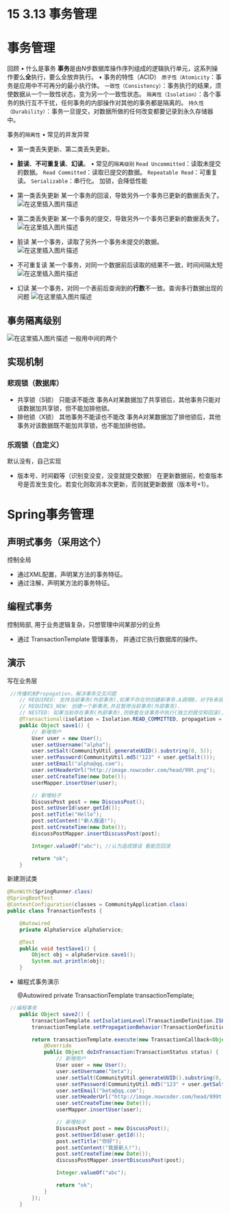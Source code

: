 # 15 3.13 事务管理

# 事务管理
回顾
• 什么是事务
**事务**是由N步数据库操作序列组成的逻辑执行单元，这系列操作要么**全**执行，要么全放弃执行。
• 事务的特性（ACID）
`原子性（Atomicity`：事务是应用中不可再分的最小执行体。
`一致性（Consistency）`：事务执行的结果，须使数据从一个一致性状态，变为另一个一致性状态。
`隔离性（Isolation）`：各个事务的执行互不干扰，任何事务的内部操作对其他的事务都是隔离的。
`持久性（Durability）`：事务一旦提交，对数据所做的任何改变都要记录到永久存储器中。

事务的`隔离性`
• 常见的并发异常
- 第一类丢失更新、第二类丢失更新。
- **脏读**、**不可重复读**、**幻读**。
• 常见的`隔离级别`
`Read Uncommitted`：读取未提交的数据。
`Read Committed`：读取已提交的数据。
`Repeatable Read`：可重复读。
`Serializable`：串行化。
加锁，会降低性能

- 第一类丢失更新
某一个事务的回滚，导致另外一个事务已更新的数据丢失了。
![在这里插入图片描述](https://img-blog.csdnimg.cn/20210605031345247.png?x-oss-process=image/watermark,type_ZmFuZ3poZW5naGVpdGk,shadow_10,text_aHR0cHM6Ly9ibG9nLmNzZG4ubmV0L3JpY2hhcmQyMDE4MDM=,size_16,color_FFFFFF,t_70)
- 第二类丢失更新
某一个事务的提交，导致另外一个事务已更新的数据丢失了。
![在这里插入图片描述](https://img-blog.csdnimg.cn/20210605031557791.png?x-oss-process=image/watermark,type_ZmFuZ3poZW5naGVpdGk,shadow_10,text_aHR0cHM6Ly9ibG9nLmNzZG4ubmV0L3JpY2hhcmQyMDE4MDM=,size_16,color_FFFFFF,t_70)
- 脏读
某一个事务，读取了另外一个事务未提交的数据。
![在这里插入图片描述](https://img-blog.csdnimg.cn/20210605031650468.png?x-oss-process=image/watermark,type_ZmFuZ3poZW5naGVpdGk,shadow_10,text_aHR0cHM6Ly9ibG9nLmNzZG4ubmV0L3JpY2hhcmQyMDE4MDM=,size_16,color_FFFFFF,t_70)
- 不可重复读
某一个事务，对同一个数据前后读取的结果不一致，时间间隔太短
![在这里插入图片描述](https://img-blog.csdnimg.cn/20210605031734661.png?x-oss-process=image/watermark,type_ZmFuZ3poZW5naGVpdGk,shadow_10,text_aHR0cHM6Ly9ibG9nLmNzZG4ubmV0L3JpY2hhcmQyMDE4MDM=,size_16,color_FFFFFF,t_70)
- 幻读
某一个事务，对同一个表前后查询到的**行数**不一致。查询多行数据出现的问题
![在这里插入图片描述](https://img-blog.csdnimg.cn/20210605031833266.png?x-oss-process=image/watermark,type_ZmFuZ3poZW5naGVpdGk,shadow_10,text_aHR0cHM6Ly9ibG9nLmNzZG4ubmV0L3JpY2hhcmQyMDE4MDM=,size_16,color_FFFFFF,t_70)
## 事务隔离级别
![在这里插入图片描述](https://img-blog.csdnimg.cn/20210605031905626.png?x-oss-process=image/watermark,type_ZmFuZ3poZW5naGVpdGk,shadow_10,text_aHR0cHM6Ly9ibG9nLmNzZG4ubmV0L3JpY2hhcmQyMDE4MDM=,size_16,color_FFFFFF,t_70)
一般用中间的两个

## 实现机制
### 悲观锁（数据库）
- 共享锁（S锁）
只能读不能改
事务A对某数据加了共享锁后，其他事务只能对该数据加共享锁，但不能加排他锁。
- 排他锁（X锁）
其他事务不能读也不能改
事务A对某数据加了排他锁后，其他事务对该数据既不能加共享锁，也不能加排他锁。


### 乐观锁（自定义）
默认没有，自己实现
- 版本号、时间戳等（识别变没变，没变就提交数据）
在更新数据前，检查版本号是否发生变化。若变化则取消本次更新，否则就更新数据（版本号+1）。

# Spring事务管理
## 声明式事务（采用这个）
控制全局
- 通过XML配置，声明某方法的事务特征。
- 通过注解，声明某方法的事务特征。
## 编程式事务
控制局部, 用于业务逻辑复杂，只想管理中间某部分的业务
- 通过 TransactionTemplate 管理事务，
并通过它执行数据库的操作。
## 演示
写在业务层

```java
 //传播机制Propagation，解决事务交叉问题
    // REQUIRED: 支持当前事务(外部事务),如果不存在则创建新事务.A调用B，对于B来说A就是当前事务
    // REQUIRES_NEW: 创建一个新事务,并且暂停当前事务(外部事务).
    // NESTED: 如果当前存在事务(外部事务),则嵌套在该事务中执行(独立的提交和回滚),否则就会REQUIRED一样.
    @Transactional(isolation = Isolation.READ_COMMITTED, propagation = Propagation.REQUIRED)
    public Object save1() {
        // 新增用户
        User user = new User();
        user.setUsername("alpha");
        user.setSalt(CommunityUtil.generateUUID().substring(0, 5));
        user.setPassword(CommunityUtil.md5("123" + user.getSalt()));
        user.setEmail("alpha@qq.com");
        user.setHeaderUrl("http://image.nowcoder.com/head/99t.png");
        user.setCreateTime(new Date());
        userMapper.insertUser(user);

        // 新增帖子
        DiscussPost post = new DiscussPost();
        post.setUserId(user.getId());
        post.setTitle("Hello");
        post.setContent("新人报道!");
        post.setCreateTime(new Date());
        discussPostMapper.insertDiscussPost(post);

        Integer.valueOf("abc"); //认为造成错误 看能否回滚

        return "ok";
    }
```
新建测试类

```java
@RunWith(SpringRunner.class)
@SpringBootTest
@ContextConfiguration(classes = CommunityApplication.class)
public class TransactionTests {

    @Autowired
    private AlphaService alphaService;

    @Test
    public void testSave1() {
        Object obj = alphaService.save1();
        System.out.println(obj);
    }
```


- 编程式事务演示

    @Autowired
    private TransactionTemplate transactionTemplate;
```java
 //编程事务	
    public Object save2() {
        transactionTemplate.setIsolationLevel(TransactionDefinition.ISOLATION_READ_COMMITTED);
        transactionTemplate.setPropagationBehavior(TransactionDefinition.PROPAGATION_REQUIRED);

        return transactionTemplate.execute(new TransactionCallback<Object>() {
            @Override
            public Object doInTransaction(TransactionStatus status) {
                // 新增用户
                User user = new User();
                user.setUsername("beta");
                user.setSalt(CommunityUtil.generateUUID().substring(0, 5));
                user.setPassword(CommunityUtil.md5("123" + user.getSalt()));
                user.setEmail("beta@qq.com");
                user.setHeaderUrl("http://image.nowcoder.com/head/999t.png");
                user.setCreateTime(new Date());
                userMapper.insertUser(user);

                // 新增帖子
                DiscussPost post = new DiscussPost();
                post.setUserId(user.getId());
                post.setTitle("你好");
                post.setContent("我是新人!");
                post.setCreateTime(new Date());
                discussPostMapper.insertDiscussPost(post);

                Integer.valueOf("abc");

                return "ok";
            }
        });
    }
```
